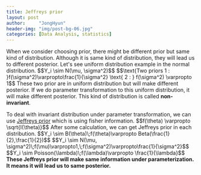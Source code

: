 ```yaml
---
title: Jeffreys prior
layout: post
author:     "JongHyun"
header-img: "img/post-bg-06.jpg"
categories: [Data Analysis, statistics]
---
```

<p>
	When we consider choosing prior, there might be different prior but same kind of distribution. Although it is same kind of distribution, they will lead us to different posterior. Let's see uniform distribution example in the normal distribution. 
	$$Y_i \sim N(\mu, \sigma^2)$$
	$$\text{Two priors 1 : }f(\sigma^2)\varpropto\frac{1}{\sigma^2} \text{ 2 : } f(\sigma^2) \varpropto 1$$
	These two prior are in uniform distribution but will make different posterior. If we do parameter transformation to this uniform distribution, it will make different posterior. This kind of distribution is called <b>non-invariant</b>.
</p>
<p>
	To deal with invariant distribution under parameter transformation, we can use <a href="https://en.wikipedia.org/wiki/Jeffreys_prior">Jeffreys prior</a> which is using fisher information. 
	$$f(\theta) \varpropto \sqrt{I(\theta)}$$
	After some calculation, we can get Jeffreys prior in each distribution.
	$$Y_i \sim B(\theta)\;f(\theta)\varpropto Beta(\frac{1}{2},\frac{1}{2})$$
	$$Y_i \sim N(\mu, \sigma^2)\;f(\mu)\varpropto1,\;f(\sigma^2)\varpropto\frac{1}{\sigma^2}$$
	$$Y_i \sim Poisson(\lambda)\;f(\lambda)\varpropto \frac{1}{\lambda}$$
	<b>These Jeffreys prior will make same information under parameterization. It means it will lead us to same posterior.</b>
</p>

